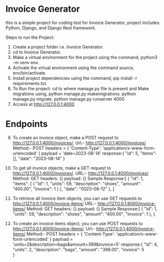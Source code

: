 # Invoice Generator 
this is a simple project for coding test for Invoice Generator, project includes Python, Django, and Django Rest framework.

Steps to run the Project:
1. Create a project folder i.e. Invoice Generator.
2. cd to  Invoice Generator.
3. Make a virtual environment for the project using the command, python3 -m venv env.
4. Activate the virtual environment using the command source, env/bin/activate.
5. Install project dependencies using the command, pip install -r requirements.txt.
6. To Run the project: cd to where manage.py file is present and Make migrations using,
     python manage.py makemigrations.
     python manage.py migrate.
     python manage.py runserver 4000
7. Access at http://127.0.0.1:4000

# Endpoints
9. To create an invoice object, make a POST request to http://127.0.0.1:4000/invoices/.
    Url:- http://127.0.0.1:4000/invoices/
    Method:- POST
    headers = {
    'Content-Type': 'application/x-www-form-urlencoded'
    }
    payload = 'date=2023-08-14'
    response:{
     "id": 5,
     "items": [],
     "date": "2023-08-14"
    }

11. To get all invoice objects, make a GET request to http://127.0.0.1:4000/invoices/.
    URL:-  http://127.0.0.1:4000/invoices/
    Method: GET
    headers: {}
    payload: {}
    Sample Response:[
        {
        "id": 1,
        "items": [
            {
                "id": 1,
                "units": 59,
                "description": "shoes",
                "amount": "400.00",
                "invoice": 1
            }
        ],
        "date": "0023-08-12"
    },
    ]
    
13. To retrieve all invoice item objects, you can use GET requests to http://127.0.0.1:4000/invoice-items/
    URL:- http://127.0.0.1:8000/invoice-items/
    Method: GET
    headers: {}
    payload: {}
    Sample Response:[
        {
        "id": 1,
        "units": 59,
        "description": "shoes",
        "amount": "400.00",
        "invoice": 1
     },
    ]
    
15. To create an invoice items object, you can use POST requests to http://127.0.0.1:4000/invoice-items/.
    Url:- http://127.0.0.1:4000/invoice-items/
    Method:- POST
    headers = {
    'Content-Type': 'application/x-www-form-urlencoded'
    }
    payload = 'units=2&description=bags&amount=399&invoice=5'
    response:{
    "id": 4,
    "units": 2,
    "description": "bags",
    "amount": "399.00",
    "invoice": 5     
    }
